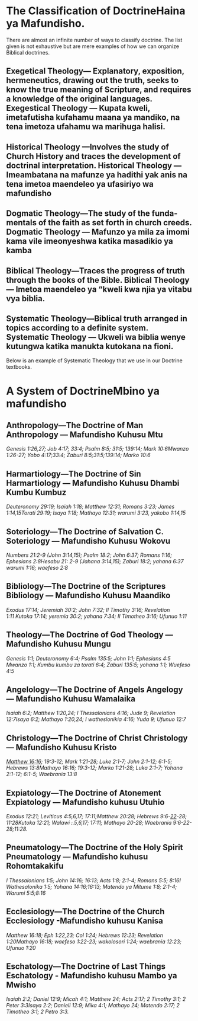 <h1><span lang="en">The Classification of Doctrine</span><span lang="swa">Haina ya Mafundisho.  </span></h1>
<p>
    <span lang="en">There are almost an infinite number of ways to classify doctrine. The list given is not exhaustive but are mere examples of how we can organize Biblical doctrines.</span>
    <span lang="swa"></span>
</p>

<h2><span lang="en"><b>Exegetical Theology</b>&mdash; Explanatory&#44; exposition&#44; hermeneutics&#44; drawing out the truth&#44; seeks to know the true meaning of Scripture&#44; and requires a knowledge of the original languages. </span><span lang="swa"><b>Exegestical Theology </b>&mdash; Kupata kweli, imetafutisha kufahamu maana ya mandiko, na tena imetoza ufahamu wa marihuga halisi.  </span></h2>
<h2><span lang="en"><b>Historical Theology </b>&mdash;Involves the study of Church History and traces the development of doctrinal interpretation. </span><span lang="swa"><b>Historical Theology </b>&mdash; Imeambatana na mafunze ya hadithi yak anis na tena imetoa maendeleo ya ufasiriyo wa mafundisho  </span></h2>
<h2><span lang="en"><b>Dogmatic Theology</b>&mdash;The study of the fundamentals of the faith as set forth in church creeds. </span><span lang="swa"><b>Dogmatic Theology </b>&mdash; Mafunzo ya mila za imomi kama vile imeonyeshwa katika masadikio ya kamba  </span></h2>
<h2><span lang="en"><b>Biblical Theology</b>&mdash;Traces the progress of truth through the books of the Bible. </span><span lang="swa"><b>Biblical Theology </b>&mdash; Imetoa maendeleo ya &ldquo;kweli kwa njia ya vitabu vya biblia.  </span></h2>
<h2><span lang="en"><b>Systematic Theology</b>&mdash;Biblical truth arranged in topics according to a definite system. </span><span lang="swa"><b>Systematic Theology </b>&mdash; Ukweli wa biblia wenye kutungwa katika manukta kutokana na fioni. </span></h2>

<p>
    <span lang="en">Below is an example of Systematic Theology that we use in our Doctrine textbooks.</span>
    <span lang="swa"></span>   
</p>

<div class='emb-outline'>

<h1><span lang="en">A System of Doctrine</span><span lang="swa">Mbino ya mafundisho  </span></h1>

<h2><span lang="en"><b>Anthropology</b>&mdash;The Doctrine of Man </span><span lang="swa"><b>Anthropology </b>&mdash; Mafundisho Kuhusu Mtu  </span></h2>
<p><span lang="en"><i>Genesis 1:26&#44;27; Job 4:17; 33:4; Psalm 8:5; 31:5; 139:14; Mark 10:6</i></span><span lang="swa"><i>Mwanzo 1:26-27; Yobo 4:17;33:4; Zaburi 8:5;31:5;139:14; Marko 10:6 </i></span></p>
<h2><span lang="en"><b>Harmartiology</b>&mdash;The Doctrine of Sin </span><span lang="swa"><b>Harmartiology </b>&mdash; Mafundisho Kuhusu Dhambi Kumbu Kumbuz  </span></h2>
<p><span lang="en"><i>Deuteronomy 29:19; Isaiah 1:18; Matthew 12:31; Romans 3:23; James 1:14&#44;15</i></span><span lang="swa"><i>Torati 29:19; Isaya 1:18; Mathayo 12:31; warumi 3:23, yakobo 1:14,15 </i></span></p>
<h2><span lang="en"><b>Soteriology</b>&mdash;The Doctrine of Salvation </span><span lang="swa">C. <b>Soteriology </b>&mdash; Mafundisho Kuhusu Wokovu  </span></h2>
<p><span lang="en"><i>Numbers 21:2-9 (John 3:14&#44;15); Psalm 18:2; John 6:37; Romans 1:16; Ephesians 2:8</i></span><span lang="swa"><i>Hesabu 21: 2-9 (Jahana 3:14,15); Zaburi 18:2; yahana 6:37 warumi 1:16; waefeso 2:8 </i></span></p>
<h2><span lang="en"> <b>Bibliology</b>&mdash;The Doctrine of the Scriptures </span><span lang="swa"> <b>Bibliology </b>&mdash; Mafundisho Kuhusu Maandiko  </span></h2>
<p><span lang="en"><i>Exodus 17:14; Jeremiah 30:2; John 7:32; II Timothy 3:16; Revelation 1:11</i></span><span lang="swa"><i> Kutoka 17:14; yeremia 30:2; yahana 7:34; II Timotheo 3:16; Ufunuo 1:11 </i></span></p>
<h2><span lang="en"><b>Theology</b>&mdash;The Doctrine of God </span><span lang="swa"><b>Theology </b>&mdash; Mafundisho Kuhusu Mungu  </span></h2>
<p><span lang="en"><i>Genesis 1:1; Deuteronomy 6:4; Psalm 135:5; John 1:1; Ephesians 4:5 </i></span><span lang="swa"><i>Mwanzo 1:1; Kumbu kumbu za torati 6:4; Zaburi 135:5; yohana 1:1; Wuefeso 4:5 </i></span></p>
<h2><span lang="en"><b>Angelology</b>&mdash;The Doctrine of Angels </span><span lang="swa"><b>Angelogy </b>&mdash; Mafundisho Kuhusu Wamalaika  </span></h2>
<p><span lang="en"><i>Isaiah 6:2; Matthew 1:20&#44;24; I Thessalonians 4:16; Jude 9; Revelation 12:7</i></span><span lang="swa"><i>Isaya 6:2; Mathayo 1:20,24; I watheslonikia 4:16; Yuda 9; Ufunuo 12:7 </i></span></p>
<h2><span lang="en"><b>Christology</b>&mdash;The Doctrine of Christ </span><span lang="swa"><b>Christology </b>&mdash; Mafundisho Kuhusu Kristo  </span></h2>
<p><span lang="en"><i><u>Matthew 16:16</u>; 19:3-12; Mark 1:21-28; Luke 2:1-7; John 2:1-12; 6:1-5; Hebrews 13:8</i></span><span lang="swa"><i>Mathayo 16:16; 19:3-12; Marko 1:21-28; Luka 2:1-7; Yohana 2:1-12; 6:1-5; Waebrania 13:8 </i></span></p>
<h2><span lang="en"><b>Expiatology</b>&mdash;The Doctrine of Atonement </span><span lang="swa"><b>Expiatology </b>&mdash; Mafundisho kuhusu Utuhio  </span></h2>
<p><span lang="en"><i>Exodus 12:21; Leviticus 4:5&#44;6&#44;17; 17:11;Matthew 20:28; Hebrews 9:6-<u>22</u>-28; 11:28</i></span><span lang="swa"><i>Kutoka 12:21; Walawi :.5,6,17; 17:11; Mathayo 20-28; Waebrania 9:6-22-28;11:28. </i></span></p>
<h2><span lang="en"><b>Pneumatology</b>&mdash;The Doctrine of the Holy Spirit </span><span lang="swa"><b>Pneumatology </b>&mdash; Mafundisho kuhusu Rohomtakakifu  </span></h2>
<p><span lang="en"><i>I Thessalonians 1:5; John 14:16; 16:13; Acts 1:8; 2:1-4; Romans 5:5; 8:16</i></span><span lang="swa"><i>I Wathesalonika 1:5; Yohana 14:16;16:13; Matendo ya Mitume 1:8; 2:1-4; Warumi 5:5;8:16 </i></span></p>
<h2><span lang="en"><b>Ecclesiology</b>&mdash;The Doctrine of the Church </span><span lang="swa"><b>Ecclesiology </b>-Mafundisho kuhusu Kanisa  </span></h2>
<p><span lang="en"><i>Matthew 16:18; Eph 1:22&#44;23; Col 1:24; Hebrews 12:23; Revelation 1:20</i></span><span lang="swa"><i>Mathayo 16:18; waefeso 1:22-23; wakolosori 1:24; waebrania 12:23; Ufunuo 1:20 </i></span></p>
<h2><span lang="en"><b>Eschatology</b>&mdash;The Doctrine of Last Things </span><span lang="swa"><b>Eschatology </b>- Mafundisho kuhusu Mambo ya Mwisho  </span></h2>
<p><span lang="en"><i>Isaiah 2:2; Daniel 12:9; Micah 4:1; Matthew 24; Acts 2:17; 2 Timothy 3:1; 2 Peter 3:3</i></span><span lang="swa"><i>Isaya 2:2; Danieli 12:9; Mika 4:1; Mathayo 24; Matendo 2:17; 2 Timotheo 3:1; 2 Petro 3:3. </i></span></p>
</div>
